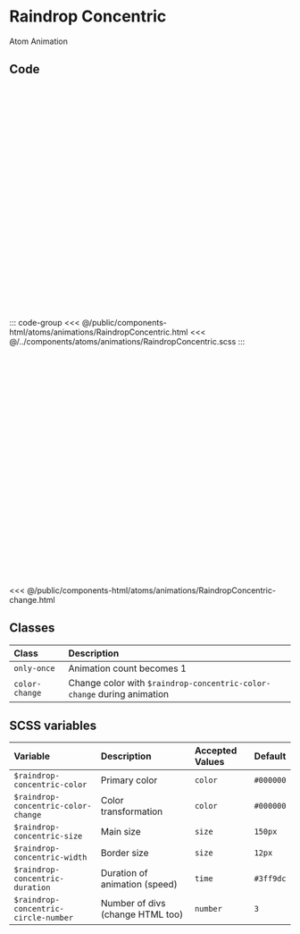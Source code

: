 # Raindrop Concentric
<Badge type="tip">Atom</Badge> <Badge type="info">Animation</Badge>

## Code

<div class="dev-section">
    <!--@include: ../../public/components-html/atoms/animations/RaindropConcentric.html -->
</div>

::: code-group
<<< @/public/components-html/atoms/animations/RaindropConcentric.html
<<< @/../components/atoms/animations/RaindropConcentric.scss
:::

<div class="dev-section">
    <!--@include: ../../public/components-html/atoms/animations/RaindropConcentric-change.html -->
</div>

<<< @/public/components-html/atoms/animations/RaindropConcentric-change.html

## Classes

| Class          | Description                                                            |
|:---------------|:-----------------------------------------------------------------------|
| `only-once`    | Animation count becomes 1                                              |
| `color-change` | Change color with `$raindrop-concentric-color-change` during animation |

## SCSS variables

| Variable                              | Description                      | Accepted Values | Default   |
|:--------------------------------------|:---------------------------------|:----------------|:----------|
| `$raindrop-concentric-color`          | Primary color                    | `color`         | `#000000` |
| `$raindrop-concentric-color-change`   | Color transformation             | `color`         | `#000000` |
| `$raindrop-concentric-size`           | Main size                        | `size`          | `150px`   |
| `$raindrop-concentric-width`          | Border size                      | `size`          | `12px`    |
| `$raindrop-concentric-duration`       | Duration of animation (speed)    | `time`          | `#3ff9dc` |
| `$raindrop-concentric-circle-number`  | Number of divs (change HTML too) | `number`        | `3`       |

<style lang="scss">
@import "../../theme.scss";

.dev-section {
    overflow: hidden;
    height: 400px;
}

$raindrop-concentric-color: $primary-color;
$raindrop-concentric-color-change: $secondary-color;

@import "components/atoms/animations/RaindropConcentric.scss";
</style>